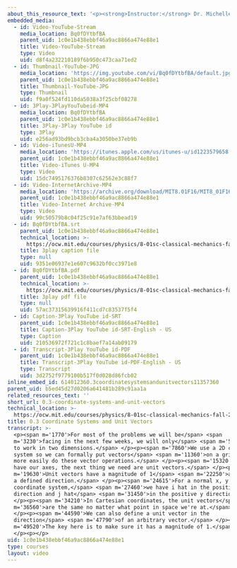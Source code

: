 ```yaml
---
about_this_resource_text: '<p><strong>Instructor:</strong> Dr. Michelle Tomasik</p>'
embedded_media:
  - id: Video-YouTube-Stream
    media_location: Bq0fDYtbfBA
    parent_uid: 1c0e1b438ebbf46a9ac8866a474e88e1
    title: Video-YouTube-Stream
    type: Video
    uid: d8f4a232210189f6b950c473caa71ed2
  - id: Thumbnail-YouTube-JPG
    media_location: 'https://img.youtube.com/vi/Bq0fDYtbfBA/default.jpg'
    parent_uid: 1c0e1b438ebbf46a9ac8866a474e88e1
    title: Thumbnail-YouTube-JPG
    type: Thumbnail
    uid: f9a0f524fd110da5038a3f25cbf08278
  - id: 3Play-3PlayYouTubeid-MP4
    media_location: Bq0fDYtbfBA
    parent_uid: 1c0e1b438ebbf46a9ac8866a474e88e1
    title: 3Play-3Play YouTube id
    type: 3Play
    uid: e256ad93bd9bcb3cba4a3050be37eb9b
  - id: Video-iTunesU-MP4
    media_location: 'https://itunes.apple.com/us/itunes-u/id1223579658'
    parent_uid: 1c0e1b438ebbf46a9ac8866a474e88e1
    title: Video-iTunes U-MP4
    type: Video
    uid: 15dc7495176376b8307c62562e3c88f7
  - id: Video-InternetArchive-MP4
    media_location: 'https://archive.org/download/MIT8.01F16/MIT8_01F16_L00v03_360p.mp4'
    parent_uid: 1c0e1b438ebbf46a9ac8866a474e88e1
    title: Video-Internet Archive-MP4
    type: Video
    uid: 99c50579b8c04f25c91e7af63bbead19
  - id: Bq0fDYtbfBA.srt
    parent_uid: 1c0e1b438ebbf46a9ac8866a474e88e1
    technical_location: >-
      https://ocw.mit.edu/courses/physics/8-01sc-classical-mechanics-fall-2016/review-vectors/0.3-coordinate-systems-and-unit-vectors/0.3-coordinate-systems-and-unit-vectors/Bq0fDYtbfBA.srt
    title: 3play caption file
    type: null
    uid: 9351e06937e1e607c9632bf0cc3971e8
  - id: Bq0fDYtbfBA.pdf
    parent_uid: 1c0e1b438ebbf46a9ac8866a474e88e1
    technical_location: >-
      https://ocw.mit.edu/courses/physics/8-01sc-classical-mechanics-fall-2016/review-vectors/0.3-coordinate-systems-and-unit-vectors/0.3-coordinate-systems-and-unit-vectors/Bq0fDYtbfBA.pdf
    title: 3play pdf file
    type: null
    uid: 57ac37315639916f411cd7c83537f5f4
  - id: Caption-3Play YouTube id-SRT
    parent_uid: 1c0e1b438ebbf46a9ac8866a474e88e1
    title: Caption-3Play YouTube id-SRT-English - US
    type: Caption
    uid: 210536972f721c1c8baef7a14ab09179
  - id: Transcript-3Play YouTube id-PDF
    parent_uid: 1c0e1b438ebbf46a9ac8866a474e88e1
    title: Transcript-3Play YouTube id-PDF-English - US
    type: Transcript
    uid: 3d2752f9779100b517f0d028d86fcb02
inline_embed_id: 614012360.3coordinatesystemsandunitvectors11357360
parent_uid: b5ed45d27d0206a641481b289c91aa1a
related_resources_text: ''
short_url: 0.3-coordinate-systems-and-unit-vectors
technical_location: >-
  https://ocw.mit.edu/courses/physics/8-01sc-classical-mechanics-fall-2016/review-vectors/0.3-coordinate-systems-and-unit-vectors/0.3-coordinate-systems-and-unit-vectors
title: 0.3 Coordinate Systems and Unit Vectors
transcript: >-
  <p><span m='1770'>For most of the problems we will be</span> <span
  m='3230'>facing in the next few weeks, we will only</span> <span m='5640'>need
  to work in two dimensions.</span> </p><p><span m='7860'>We use a 2D coordinate
  system so we can formally put vectors</span> <span m='11360'>on a grid and
  more easily do these vector operations.</span> </p><p><span m='15320'>Once we
  have our axes, the next thing we need are unit vectors.</span> </p><p><span
  m='19630'>Unit vectors have a magnitude of 1</span> <span m='22250'>and are in
  a defined direction.</span> </p><p><span m='24615'>For a normal x, y
  coordinate system,</span> <span m='27460'>we have i hat in the positive x
  direction and j hat</span> <span m='31450'>in the positive y direction.</span>
  </p><p><span m='34210'>In Cartesian coordinates, the unit vectors</span> <span
  m='36560'>are the same no matter what point in space we're at.</span>
  </p><p><span m='44590'>We can also define a unit vector in the
  direction</span> <span m='47790'>of an arbitrary vector.</span> </p><p><span
  m='49520'>The key here is to make sure it has a magnitude of 1.</span>
  </p><p></p>
uid: 1c0e1b438ebbf46a9ac8866a474e88e1
type: courses
layout: video
---
```

